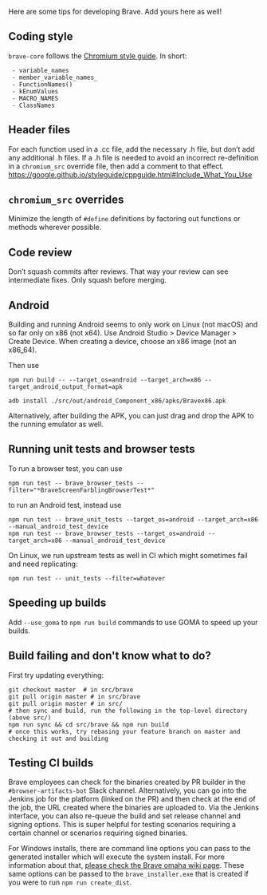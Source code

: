 Here are some tips for developing Brave. Add yours here as well!

## Coding style

`brave-core` follows the [Chromium style guide](https://google.github.io/styleguide/cppguide.html). In short:
```
 - variable_names
 - member_variable_names_
 - FunctionNames()
 - kEnumValues
 - MACRO_NAMES
 - ClassNames
```

## Header files
For each function used in a .cc file, add the necessary .h file, but don’t add any additional .h files. If a .h file is needed to avoid an incorrect re-definition in a `chromium_src` override file, then add a comment to that effect. https://google.github.io/styleguide/cppguide.html#Include_What_You_Use

## `chromium_src` overrides
Minimize the length of `#define` definitions by factoring out functions or methods wherever possible.

## Code review

Don’t squash commits after reviews. That way your review can see intermediate fixes. Only squash before merging.

## Android

Building and running Android seems to only work on Linux (not macOS) and so far only on x86 (not x64). Use Android Studio > Device Manager > Create Device. When creating a device, choose an x86 image (not an x86_64).

Then use 
```
npm run build -- --target_os=android --target_arch=x86 --target_android_output_format=apk
```

```
adb install ./src/out/android_Component_x86/apks/Bravex86.apk
```

Alternatively, after building the APK, you can just drag and drop the APK to the running emulator as well. 

## Running unit tests and browser tests
To run a browser test, you can use
```
npm run test -- brave_browser_tests --filter="*BraveScreenFarblingBrowserTest*"
```
to run an Android test, instead use
```
npm run test -- brave_unit_tests --target_os=android --target_arch=x86 --manual_android_test_device
npm run test -- brave_browser_tests --target_os=android --target_arch=x86 --manual_android_test_device
```

On Linux, we run upstream tests as well in CI which might sometimes fail and need replicating:
```
npm run test -- unit_tests --filter=whatever
```

## Speeding up builds
Add `--use_goma` to `npm run build` commands to use GOMA to speed up your builds.

## Build failing and don't know what to do?

First try updating everything:
```
git checkout master  # in src/brave
git pull origin master # in src/brave
git pull origin master # in src/
# then sync and build, run the following in the top-level directory (above src/)
npm run sync && cd src/brave && npm run build 
# once this works, try rebasing your feature branch on master and checking it out and building
```
## Testing CI builds
Brave employees can check for the binaries created by PR builder in the `#browser-artifacts-bot` Slack channel.
Alternatively, you can go into the Jenkins job for the platform (linked on the PR) and then check at the end of the job, the URL created where the binaries are uploaded to. Via the Jenkins interface, you can also re-queue the build and set release channel and signing options. This is super helpful for testing scenarios requiring a certain channel or scenarios requiring signed binaries.

For Windows installs, there are command line options you can pass to the generated installer which will execute the system install. For more information about that, [please check the Brave omaha wiki page](https://github.com/brave/brave-browser/wiki/Brave-omaha#test-mini-installer-we-rename-it-to-brave_installerexe). These same options can be passed to the `brave_installer.exe` that is created if you were to run `npm run create_dist`.

